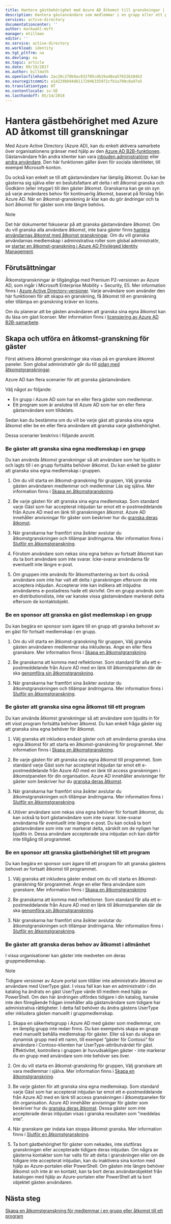 ```yaml
---
title: Hantera gästbehörighet med Azure AD åtkomst till granskningar | Microsoft Docs
description: Hantera gästanvändare som medlemmar i en grupp eller ett program med Azure Active Directory access granskningar som tilldelats
services: active-directory
documentationcenter: ''
author: markwahl-msft
manager: mtillman
editor: ''
ms.service: active-directory
ms.workload: identity
ms.tgt_pltfrm: na
ms.devlang: na
ms.topic: article
ms.date: 09/19/2017
ms.author: billmath
ms.openlocfilehash: 2ac28c278b9ac832f05cdb19a48ea576526104b3
ms.sourcegitcommit: e14229bb94d61172046335972cfb1a708c8a97a5
ms.translationtype: HT
ms.contentlocale: sv-SE
ms.lasthandoff: 05/14/2018
---
```

# <a name="manage-guest-access-with-azure-ad-access-reviews"></a>Hantera gästbehörighet med Azure AD åtkomst till granskningar


Med Azure Active Directory (Azure AD), kan du enkelt aktivera samarbete över organisationens gränser med hjälp av den [Azure AD B2B-funktionen](active-directory-b2b-what-is-azure-ad-b2b.md). Gästanvändare från andra klienter kan vara [inbjuden administratörer](active-directory-b2b-admin-add-users.md) eller [andra användare](active-directory-b2b-how-it-works.md). Den här funktionen gäller även för sociala identiteter, till exempel Microsoft-konton.

Du också kan enkelt se till att gästanvändare har lämplig åtkomst. Du kan be gästerna sig själva eller en beslutsfattare att delta i ett åtkomst granska och Godkänn (eller intygar) till den gäster åtkomst. Granskarna kan ge sin syn på varje användares behov för kontinuerlig åtkomst, baserat på förslag från Azure AD. När en åtkomst-granskning är klar kan du gör ändringar och ta bort åtkomst för gäster som inte längre behövs.

> [!NOTE]
> Det här dokumentet fokuserar på att granska gästanvändare åtkomst. Om du vill granska alla användare åtkomst, inte bara gäster finns [hantera användarnas åtkomst med åtkomst granskningar](active-directory-azure-ad-controls-manage-user-access-with-access-reviews.md). Om du vill granska användarnas medlemskap i administrativa roller som global administratör, se [startar en åtkomst-granskning i Azure AD Privileged Identity Management](active-directory-privileged-identity-management-how-to-start-security-review.md). 
>
>

## <a name="prerequisites"></a>Förutsättningar 

Åtkomstgranskningar är tillgängliga med Premium P2-versionen av Azure AD, som ingår i Microsoft Enterprise Mobility + Security, E5. Mer information finns i [Azure Active Directory-versioner](active-directory-whatis.md). Varje användare som använder den här funktionen för att skapa en granskning, få åtkomst till en granskning eller tillämpa en granskning kräver en licens.

Om du planerar att be gästen användaren att granska sina egna åtkomst kan du läsa om gäst licenser. Mer information finns i [licensiering av Azure AD B2B-samarbete](active-directory-b2b-licensing.md).

## <a name="create-and-perform-an-access-review-for-guests"></a>Skapa och utföra en åtkomst-granskning för gäster

Först aktivera åtkomst granskningar ska visas på en granskare åtkomst paneler. Som global administratör går du till [sidan med åtkomstgranskningar](https://portal.azure.com/#blade/Microsoft_AAD_ERM/DashboardBlade/). 

Azure AD kan flera scenarier för att granska gästanvändare.

Välj något av följande:

 - En grupp i Azure AD som har en eller flera gäster som medlemmar.
 - Ett program som är anslutna till Azure AD som har en eller flera gästanvändare som tilldelats. 

Sedan kan du bestämma om du vill be varje gäst att granska sina egna åtkomst eller be en eller flera användare att granska varje gästbehörighet.

 Dessa scenarier beskrivs i följande avsnitt.

### <a name="ask-guests-to-review-their-own-membership-in-a-group"></a>Be gäster att granska sina egna medlemskap i en grupp

Du kan använda åtkomst granskningar så att användare som har bjudits in och lagts till i en grupp fortsätta behöver åtkomst. Du kan enkelt be gäster att granska sina egna medlemskap i gruppen.

1. Om du vill starta en åtkomst-granskning för gruppen, Välj granska gästen användaren medlemmar och medlemmar Läs sig själva. Mer information finns i [Skapa en åtkomstgranskning](active-directory-azure-ad-controls-create-access-review.md).

2. Be varje gästen för att granska sina egna medlemskap. Som standard varje Gäst som har accepterat inbjudan tar emot ett e-postmeddelande från Azure AD med en länk till granskningen åtkomst. Azure AD innehåller anvisningar för gäster som beskriver hur du [granska deras åtkomst](active-directory-azure-ad-controls-perform-access-review.md).

3. När granskarna har framfört sina åsikter avslutar du åtkomstgranskningen och tillämpar ändringarna. Mer information finns i [Slutför en åtkomstgranskning](active-directory-azure-ad-controls-complete-access-review.md).

4. Förutom användare som nekas sina egna behov av fortsatt åtkomst kan du ta bort användare som inte svarar. Icke-svarar användarna får eventuellt inte längre e-post.

5. Om gruppen inte används för åtkomsthantering av bort du också användare som inte har valt att delta i granskningen eftersom de inte acceptera inbjudan. Accepterar inte kan indikera att inbjudna användarens e-postadress hade ett skrivfel. Om en grupp används som en distributionslista, inte var kanske vissa gästanvändare markerat delta eftersom de kontaktobjekt.

### <a name="ask-a-sponsor-to-review-a-guests-membership-in-a-group"></a>Be en sponsor att granska en gäst medlemskap i en grupp

Du kan begära en sponsor som ägare till en grupp att granska behovet av en gäst för fortsatt medlemskap i en grupp.

1. Om du vill starta en åtkomst-granskning för gruppen, Välj granska gästen användaren medlemmar ska inkluderas. Ange en eller flera granskare. Mer information finns i [Skapa en åtkomstgranskning](active-directory-azure-ad-controls-create-access-review.md).

2. Be granskarna att komma med reflektioner. Som standard får alla ett e-postmeddelande från Azure AD med en länk till åtkomstpanelen där de ska [genomföra sin åtkomstgranskning](active-directory-azure-ad-controls-perform-access-review.md).

3. När granskarna har framfört sina åsikter avslutar du åtkomstgranskningen och tillämpar ändringarna. Mer information finns i [Slutför en åtkomstgranskning](active-directory-azure-ad-controls-complete-access-review.md).

### <a name="ask-guests-to-review-their-own-access-to-an-application"></a>Be gäster att granska sina egna åtkomst till ett program

Du kan använda åtkomst granskningar så att användare som bjudits in för ett visst program fortsätta behöver åtkomst. Du kan enkelt fråga gäster sig att granska sina egna behöver för åtkomst.

1. Välj granska att inkludera endast gäster och att användarna granska sina egna åtkomst för att starta en åtkomst-granskning för programmet. Mer information finns i [Skapa en åtkomstgranskning](active-directory-azure-ad-controls-create-access-review.md).

2. Be varje gästen för att granska sina egna åtkomst till programmet. Som standard varje Gäst som har accepterat inbjudan tar emot ett e-postmeddelande från Azure AD med en länk till access granskningen i åtkomstpanelen för din organisation. Azure AD innehåller anvisningar för gäster som beskriver hur du [granska deras åtkomst](active-directory-azure-ad-controls-perform-access-review.md).

3. När granskarna har framfört sina åsikter avslutar du åtkomstgranskningen och tillämpar ändringarna. Mer information finns i [Slutför en åtkomstgranskning](active-directory-azure-ad-controls-complete-access-review.md).

4. Utöver användare som nekas sina egna behöver för fortsatt åtkomst, du kan också ta bort gästanvändare som inte svarar. Icke-svarar användarna får eventuellt inte längre e-post. Du kan också ta bort gästanvändare som inte var markerat delta, särskilt om de nyligen har bjudits in. Dessa användare accepterade sina inbjudan och kan därför inte tillgång till programmet. 

### <a name="ask-a-sponsor-to-review-a-guests-access-to-an-application"></a>Be en sponsor att granska gästbehörighet till ett program

Du kan begära en sponsor som ägare till ett program för att granska gästens behovet av fortsatt åtkomst till programmet.

1. Välj granska att inkludera gäster endast om du vill starta en åtkomst-granskning för programmet. Ange en eller flera användare som granskare. Mer information finns i [Skapa en åtkomstgranskning](active-directory-azure-ad-controls-create-access-review.md).

2. Be granskarna att komma med reflektioner. Som standard får alla ett e-postmeddelande från Azure AD med en länk till åtkomstpanelen där de ska [genomföra sin åtkomstgranskning](active-directory-azure-ad-controls-perform-access-review.md).

3. När granskarna har framfört sina åsikter avslutar du åtkomstgranskningen och tillämpar ändringarna. Mer information finns i [Slutför en åtkomstgranskning](active-directory-azure-ad-controls-complete-access-review.md).

### <a name="ask-guests-to-review-their-need-for-access-in-general"></a>Be gäster att granska deras behov av åtkomst i allmänhet

I vissa organisationer kan gäster inte medveten om deras gruppmedlemskap.

> [!NOTE]
> Tidigare versioner av Azure portal som tillåter inte administrativ åtkomst av användare med UserType gäst. I vissa fall kan kan en administratör i din katalog ha ändrats en gäst UserType värde till medlem med hjälp av PowerShell. Om den här ändringen utfördes tidigare i din katalog, kanske inte den föregående frågan innehåller alla gästanvändare som tidigare har administrativa rättigheter. I detta fall behöver du ändra gästens UserType eller inkludera gästen manuellt i gruppmedlemskap.

1. Skapa en säkerhetsgrupp i Azure AD med gäster som medlemmar, om en lämplig grupp inte redan finns. Du kan exempelvis skapa en grupp med manuellt behålla medlemskap för gäster. Eller så kan du skapa en dynamisk grupp med ett namn, till exempel ”gäster för Contoso” för användare i Contoso-klienten har UserType-attributvärdet för gäst.  Effektivitet, kontrollera i gruppen är huvudsakligen gäster - inte markerar du en grupp med användare som inte behöver ses över.

2. Om du vill starta en åtkomst-granskning för gruppen, Välj granskare att vara medlemmar i själva. Mer information finns i [Skapa en åtkomstgranskning](active-directory-azure-ad-controls-create-access-review.md).

3. Be varje gästen för att granska sina egna medlemskap. Som standard varje Gäst som har accepterat inbjudan tar emot ett e-postmeddelande från Azure AD med en länk till access granskningen i åtkomstpanelen för din organisation. Azure AD innehåller anvisningar för gäster som beskriver hur du [granska deras åtkomst](active-directory-azure-ad-controls-perform-access-review.md).  Dessa gäster som inte accepterade deras inbjudan visas i granska resultaten som ”meddelas inte”.

4. När granskare ger indata kan stoppa åtkomst granska. Mer information finns i [Slutför en åtkomstgranskning](active-directory-azure-ad-controls-complete-access-review.md).

5. Ta bort gästbehörighet för gäster som nekades, inte slutföras granskningen eller accepterade tidigare deras inbjudan. Om några av gästerna kontakter som har valts för att delta i granskningen eller om de tidigare inte accepterat inbjudan, kan du inaktivera sina konton med hjälp av Azure-portalen eller PowerShell. Om gästen inte längre behöver åtkomst och inte är en kontakt, kan ta bort deras användarobjektet från katalogen med hjälp av Azure-portalen eller PowerShell att ta bort objektet gästen användaren.

## <a name="next-steps"></a>Nästa steg

[Skapa en åtkomstgranskning för medlemmar i en grupp eller åtkomst till ett program](active-directory-azure-ad-controls-create-access-review.md)







